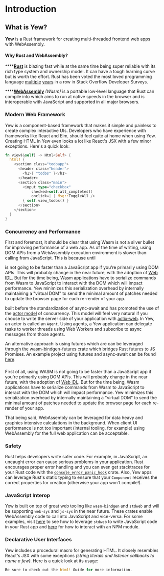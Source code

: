 # Introduction

## What is Yew?

**Yew** is a Rust framework for creating multi-threaded frontend web apps with WebAssembly.

#### Why Rust and WebAssembly?

\*\*\*\*[**Rust**](https://www.rust-lang.org/) is blazing fast while at the same time being super reliable with its rich type system and ownership model. It can have a tough learning curve but is worth the effort. Rust has been voted the most loved programming language [multiple](https://insights.stackoverflow.com/survey/2018#technology-_-most-loved-dreaded-and-wanted-languages) [years](https://insights.stackoverflow.com/survey/2019#technology-_-most-loved-dreaded-and-wanted-languages) in a row in Stack Overflow Developer Surveys. 

\*\*\*\*[**WebAssembly**](https://webassembly.org/) _\(Wasm\)_ is a portable low-level language that Rust can compile into which aims to run at native speeds in the browser and is interoperable with JavaScript and supported in all major browsers.

### Modern Web Framework

Yew is a component-based framework that makes it simple and painless to create complex interactive UIs. Developers who have experience with frameworks like React and Elm, should feel quite at home when using Yew. Creating HTML in Yew even looks a lot like React's JSX with a few minor exceptions. Here's a quick look:

```rust
fn view(&self) -> Html<Self> {
  html! {
    <section class="todoapp">
      <header class="header">
        <h1>{ "todos" }</h1>
      </header>
      <section class="main">
        <input type="checkbox"
            checked=self.all_completed()
            onclick=|_| Msg::ToggleAll />
        { self.view_todos() }
      </section>
    </section>
  }
}
```

### Concurrency and Performance

First and foremost, it should be clear that using Wasm is not a silver bullet for improving performance of a web app. As of the time of writing, using DOM APIs from a WebAssembly execution environment is slower than calling from JavaScript. This is because until  

 is not going to be faster than a JavaScript app if you're primarily using DOM APIs. This will probably change in the near future, with the adoption of [Web IDL](https://heycam.github.io/webidl/). But for the time being, Wasm applications have to serialize commands from Wasm to JavaScript to interact with the DOM which will impact performance. Yew minimizes this serialization overhead by internally maintaining a "virtual DOM" to send the minimal amount of patches needed to update the browser page for each re-render of your app.





 built before the standardization of async-await and has promoted the use of the [actor model](https://en.wikipedia.org/wiki/Actor_model) of concurrency. This model will feel very natural if you choose to write the server side of your application with [actix-web](https://github.com/actix/actix-web). In Yew, an actor is called an `Agent`. Using agents, a Yew application can delegate tasks to worker threads using Web Workers and subscribe to async messages from those agents.

An alternative approach is using futures which are can be leveraged through the [wasm-bindgen-futures](https://rustwasm.github.io/wasm-bindgen/api/wasm_bindgen_futures/) crate which bridges Rust futures to JS Promises. An example project using futures and async-await can be found [here](https://github.com/yewstack/yew/tree/master/examples/futures).

### 



First of all, using WASM is not going to be faster than a JavaScript app if you're primarily using DOM APIs. This will probably change in the near future, with the adoption of [Web IDL](https://heycam.github.io/webidl/). But for the time being, Wasm applications have to serialize commands from Wasm to JavaScript to interact with the DOM which will impact performance. Yew minimizes this serialization overhead by internally maintaining a "virtual DOM" to send the minimal amount of patches needed to update the browser page for each re-render of your app.

That being said, WebAssembly can be leveraged for data heavy and graphics intensive calculations in the background. When client UI performance is not too important \(internal tooling, for example\) using WebAssembly for the full web application can be acceptable.

### Safety

Rust helps developers write safer code. For example, in JavaScript, an uncaught error can cause serious problems in your application. Rust encourages proper error handling and you can even get stacktraces for your Rust code with the [`console_error_panic_hook`](https://github.com/rustwasm/console_error_panic_hook) crate. Also, Yew apps can leverage Rust's static typing to ensure that your `Component` receives the correct properties for creation \(otherwise your app won't compile!\).

### JavaScript Interop

Yew is built on top of great web tooling like `wasm-bindgen` and `stdweb` and will be supporting `web-sys` and `js-sys` in the near future. These crates enable WebAssembly code to call into JavaScript and vice-versa. For some examples, visit [here](https://github.com/yewstack/yew/tree/master/examples/js_callback) to see how to leverage `stdweb` to write JavaScript code in your Rust app and [here](https://github.com/yewstack/yew/tree/master/examples/npm_and_rest) for how to interact with an NPM module.

### Declarative User Interfaces

Yew includes a procedural macro for generating HTML. It closely resembles React's JSX with some exceptions _\(string literals and listener callbacks to name a few\)_. Here is a quick look at its usage:



```rust
Be sure to check out the html! Guide for more information.
```

### 

